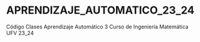 # APRENDIZAJE_AUTOMATICO_23_24
Código Clases Aprendizaje Automático 3 Curso de Ingeniería Matemática UFV 23_24
